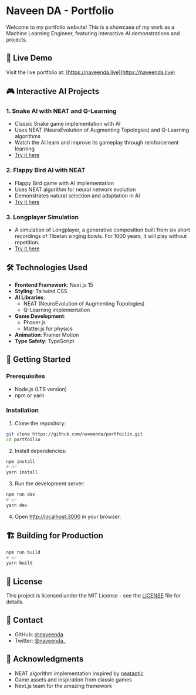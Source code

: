 # Naveen DA - Portfolio

Welcome to my portfolio website! This is a showcase of my work as a Machine Learning Engineer, featuring interactive AI demonstrations and projects.

## 🚀 Live Demo

Visit the live portfolio at: [https://naveenda.live](https://naveenda.live)

## 🎮 Interactive AI Projects

### 1. Snake AI with NEAT and Q-Learning
- Classic Snake game implementation with AI
- Uses NEAT (NeuroEvolution of Augmenting Topologies) and Q-Learning algorithms
- Watch the AI learn and improve its gameplay through reinforcement learning
- [Try it here](https://naveenda.live/games/snake-ai)

### 2. Flappy Bird AI with NEAT
- Flappy Bird game with AI implementation
- Uses NEAT algorithm for neural network evolution
- Demonstrates natural selection and adaptation in AI
- [Try it here](https://naveenda.live/games/flappy-bird-ai)

### 3. Longplayer Simulation
- A simulation of Longplayer, a generative composition built from six short recordings of Tibetan singing bowls. For 1000 years, it will play without repetition.
- [Try it here](https://naveenda.live/tools/longplayer)

## 🛠️ Technologies Used

- **Frontend Framework**: Next.js 15
- **Styling**: Tailwind CSS
- **AI Libraries**: 
  - NEAT (NeuroEvolution of Augmenting Topologies)
  - Q-Learning implementation
- **Game Development**: 
  - Phaser.js
  - Matter.js for physics
- **Animation**: Framer Motion
- **Type Safety**: TypeScript

## 🚀 Getting Started

### Prerequisites
- Node.js (LTS version)
- npm or yarn

### Installation

1. Clone the repository:
```bash
git clone https://github.com/naveenda/portfoilio.git
cd portfoilio
```

2. Install dependencies:
```bash
npm install
# or
yarn install
```

3. Run the development server:
```bash
npm run dev
# or
yarn dev
```

4. Open [http://localhost:3000](http://localhost:3000) in your browser.

## 🏗️ Building for Production

```bash
npm run build
# or
yarn build
```

## 📝 License

This project is licensed under the MIT License - see the [LICENSE](LICENSE) file for details.

## 🤝 Contact

- GitHub: [@naveenda](https://github.com/naveenda)
- Twitter: [@naveenda_](https://twitter.com/naveenda_)

## 🙏 Acknowledgments

- NEAT algorithm implementation inspired by [neataptic](https://github.com/wagenaartje/neataptic)
- Game assets and inspiration from classic games
- Next.js team for the amazing framework
